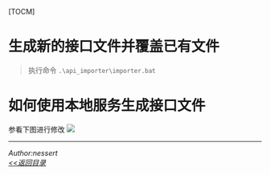 ﻿[TOCM]

# 生成新的接口文件并覆盖已有文件
> 执行命令 `.\api_importer\importer.bat`

# 如何使用本地服务生成接口文件
参看下图进行修改
![](/Images/Documents/修改接口定义生成配置.PNG)

---
 *Author:nessert*   
 *[<<返回目录](/document)*
